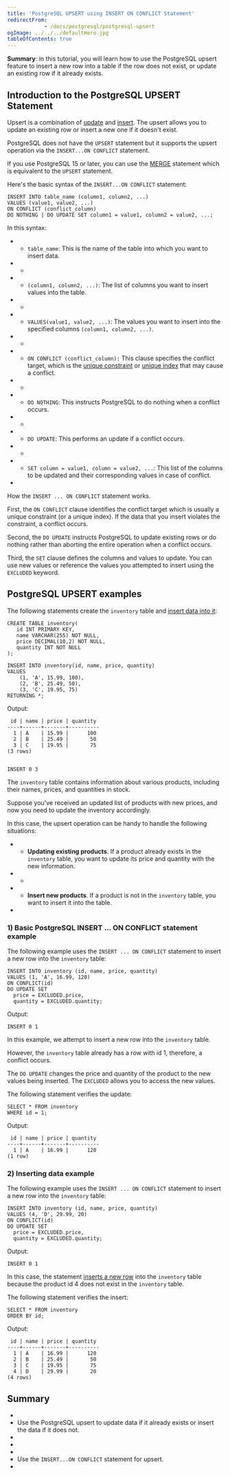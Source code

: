 ```yaml
---
title: 'PostgreSQL UPSERT using INSERT ON CONFLICT Statement'
redirectFrom: 
            - /docs/postgresql/postgresql-upsert
ogImage: ../../../defaultHero.jpg
tableOfContents: true
---
```


**Summary**: in this tutorial, you will learn how to use the PostgreSQL upsert feature to insert a new row into a table if the row does not exist, or update an existing row if it already exists.



## Introduction to the PostgreSQL UPSERT Statement



Upsert is a combination of [update](/docs/postgresql/postgresql-update/) and [insert](https://www.postgresqltutorial.com/postgresql-tutorial/postgresql-insert). The upsert allows you to update an existing row or insert a new one if it doesn't exist.



PostgreSQL does not have the `UPSERT` statement but it supports the upsert operation via the `INSERT...ON CONFLICT` statement.



If you use PostgreSQL 15 or later, you can use the [MERGE](/docs/postgresql/postgresql-merge) statement which is equivalent to the `UPSERT` statement.



Here's the basic syntax of the `INSERT...ON CONFLICT` statement:



```
INSERT INTO table_name (column1, column2, ...)
VALUES (value1, value2, ...)
ON CONFLICT (conflict_column)
DO NOTHING | DO UPDATE SET column1 = value1, column2 = value2, ...;
```



In this syntax:



- - `table_name`: This is the name of the table into which you want to insert data.
- -
- - `(column1, column2, ...)`: The list of columns you want to insert values into the table.
- -
- - `VALUES(value1, value2, ...)`: The values you want to insert into the specified columns `(column1, column2, ...)`.
- -
- - `ON CONFLICT (conflict_column):` This clause specifies the conflict target, which is the [unique constraint](/docs/postgresql/postgresql-unique-constraint/) or [unique index](https://www.postgresqltutorial.com/postgresql-indexes/postgresql-unique-index) that may cause a conflict.
- -
- - `DO NOTHING`: This instructs PostgreSQL to do nothing when a conflict occurs.
- -
- - `DO UPDATE`: This performs an update if a conflict occurs.
- -
- - `SET column = value1, column = value2, ...`: This list of the columns to be updated and their corresponding values in case of conflict.
- 


How the `INSERT ... ON CONFLICT` statement works.



First, the `ON CONFLICT` clause identifies the conflict target which is usually a unique constraint (or a unique index). If the data that you insert violates the constraint, a conflict occurs.



Second, the `DO UPDATE` instructs PostgreSQL to update existing rows or do nothing rather than aborting the entire operation when a conflict occurs.



Third, the `SET` clause defines the columns and values to update. You can use new values or reference the values you attempted to insert using the `EXCLUDED` keyword.



## PostgreSQL UPSERT examples



The following statements create the `inventory` table and [insert data into it](/docs/postgresql/postgresql-insert):



```
CREATE TABLE inventory(
   id INT PRIMARY KEY,
   name VARCHAR(255) NOT NULL,
   price DECIMAL(10,2) NOT NULL,
   quantity INT NOT NULL
);

INSERT INTO inventory(id, name, price, quantity)
VALUES
	(1, 'A', 15.99, 100),
	(2, 'B', 25.49, 50),
	(3, 'C', 19.95, 75)
RETURNING *;
```



Output:



```
 id | name | price | quantity
----+------+-------+----------
  1 | A    | 15.99 |      100
  2 | B    | 25.49 |       50
  3 | C    | 19.95 |       75
(3 rows)


INSERT 0 3
```



The `inventory` table contains information about various products, including their names, prices, and quantities in stock.



Suppose you've received an updated list of products with new prices, and now you need to update the inventory accordingly.



In this case, the upsert operation can be handy to handle the following situations:



- - **Updating existing products**. If a product already exists in the `inventory` table, you want to update its price and quantity with the new information.
- -
- - **Insert new products**. If a product is not in the `inventory` table, you want to insert it into the table.
- 


### 1) Basic PostgreSQL INSERT ... ON CONFLICT statement example



The following example uses the `INSERT ... ON CONFLICT` statement to insert a new row into the `inventory` table:




```
INSERT INTO inventory (id, name, price, quantity)
VALUES (1, 'A', 16.99, 120)
ON CONFLICT(id)
DO UPDATE SET
  price = EXCLUDED.price,
  quantity = EXCLUDED.quantity;
```





Output:





```
INSERT 0 1
```





In this example, we attempt to insert a new row into the `inventory` table.





However, the `inventory` table already has a row with id 1, therefore, a conflict occurs.





The `DO UPDATE` changes the price and quantity of the product to the new values being inserted. The `EXCLUDED` allows you to access the new values.





The following statement verifies the update:





```
SELECT * FROM inventory
WHERE id = 1;
```





Output:





```
 id | name | price | quantity
----+------+-------+----------
  1 | A    | 16.99 |      120
(1 row)
```





### 2) Inserting data example





The following example uses the `INSERT ... ON CONFLICT` statement to insert a new row into the `inventory` table:





```
INSERT INTO inventory (id, name, price, quantity)
VALUES (4, 'D', 29.99, 20)
ON CONFLICT(id)
DO UPDATE SET
  price = EXCLUDED.price,
  quantity = EXCLUDED.quantity;
```





Output:





```
INSERT 0 1
```





In this case, the statement [inserts a new row](https://www.postgresqltutorial.com/postgresql-python/insert/) into the `inventory` table because the product id 4 does not exist in the `inventory` table.





The following statement verifies the insert:





```
SELECT * FROM inventory
ORDER BY id;
```





Output:





```
 id | name | price | quantity
----+------+-------+----------
  1 | A    | 16.99 |      120
  2 | B    | 25.49 |       50
  3 | C    | 19.95 |       75
  4 | D    | 29.99 |       20
(4 rows)
```





## Summary





- 
- Use the PostgreSQL upsert to update data if it already exists or insert the data if it does not.
- 
-
- 
- Use the `INSERT...ON CONFLICT` statement for upsert.
- 


